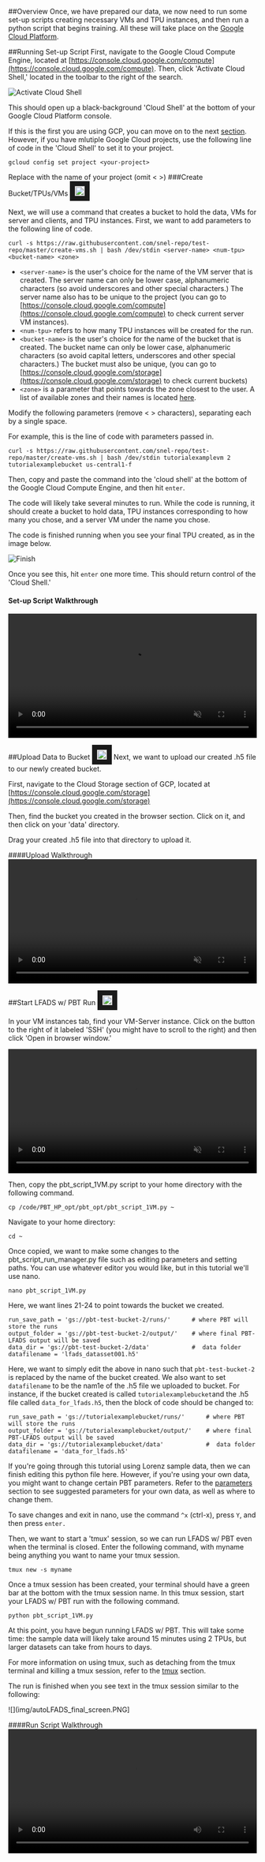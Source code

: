 ##Overview
Once, we have prepared our data, we now need to run some set-up scripts creating necessary VMs and TPU instances, and then run a python script that begins training. All these will take place on the [Google Cloud Platform](https://console.cloud.google.com).

##Running Set-up Script
First, navigate to the Google Cloud Compute Engine, located at [https://console.cloud.google.com/compute](https://console.cloud.google.com/compute). Then, click 'Activate Cloud Shell,' located in the toolbar to the right of the search. 

![Activate Cloud Shell](img/activatecloudshell.png)

This should open up a black-background 'Cloud Shell' at the bottom of your Google Cloud Platform console. 

If this is the first you are using GCP, you can move on to the next [section](/runLFADS/#create-buckettpusvms).
However, if you have mlutiple Google Cloud projects, use the following line of code in the 'Cloud Shell' to set it to your project.

    gcloud config set project <your-project>

Replace <your-project> with the name of your project (omit < >)
###Create Bucket/TPUs/VMs <a href="https://cpandar.github.io/lfads-pbt/runLFADS/#set-up-script-walkthrough"><img src="../img/vidicon.png" alt="IMAGE ALT TEXT HERE" width="20" height="auto" border="10" /></a> 

Next, we will use a command that creates a bucket to hold the data, VMs for server and clients, and TPU instances. First, we want to add parameters to the following line of code.

    curl -s https://raw.githubusercontent.com/snel-repo/test-repo/master/create-vms.sh | bash /dev/stdin <server-name> <num-tpu> <bucket-name> <zone>

* ```<server-name>``` is the user's choice for the name of the VM server that is created. The server name can only be lower case, alphanumeric characters (so avoid underscores and other special characters.) The server name also has to be unique to the project (you can go to [https://console.cloud.google.com/compute](https://console.cloud.google.com/compute) to check current server VM instances).  
* ```<num-tpu>``` refers to how many TPU instances will be created for the run. 
* ```<bucket-name>``` is the user's choice for the name of the bucket that is created. The bucket name can only be lower case, alphanumeric characters (so avoid capital letters, underscores and other special characters.) The bucket must also be unique, (you can go to [https://console.cloud.google.com/storage](https://console.cloud.google.com/storage) to check current buckets)
* ```<zone>``` is a parameter that points towards the zone closest to the user. A list of available zones and their names is located [here](https://cloud.google.com/tpu/docs/regions).

Modify the following parameters (remove < > characters), separating each by a single space. 

For example, this is the line of code with parameters passed in.

    curl -s https://raw.githubusercontent.com/snel-repo/test-repo/master/create-vms.sh | bash /dev/stdin tutorialexamplevm 2 tutorialexamplebucket us-central1-f

Then, copy and paste the command into the 'cloud shell' at the bottom of the Google Cloud Compute Engine, and then hit ```enter```.

The code will likely take several minutes to run. While the code is running, it should create a bucket to hold data, TPU instances corresponding to how many you chose, and a server VM under the name you chose.

The code is finished running when you see your final TPU created, as in the image below.

![Finish](img/cloudshellfinish.png)

Once you see this, hit ```enter``` one more time. This should return control of the 'Cloud Shell.'
 
#### Set-up Script Walkthrough
<video width="100%" height="auto" controls muted loop>
  <source src="../media/setupscriptgyfupdate.mp4" type="video/mp4">
</video>

##Upload Data to Bucket <a href="https://cpandar.github.io/lfads-pbt/runLFADS/#upload-walkthrough"><img src="../img/vidicon.png" alt="IMAGE ALT TEXT HERE" width="20" height="auto" border="10" /></a>
Next, we want to upload our created .h5 file to our newly created bucket.

First, navigate to the Cloud Storage section of GCP, located at [https://console.cloud.google.com/storage](https://console.cloud.google.com/storage)

Then, find the bucket you created in the browser section. Click on it, and then click on your 'data' directory.

Drag your created .h5 file into that directory to upload it. 

####Upload Walkthrough
<video width="100%" height="auto" controls muted autoplay loop>
  <source src="../media/uploaddatetobucketupdate.mp4" type="video/mp4">
</video>

##Start LFADS w/ PBT Run <a href="https://cpandar.github.io/lfads-pbt/runLFADS/#run-script-walkthrough"><img src="../img/vidicon.png" alt="IMAGE ALT TEXT HERE" width="20" height="auto" border="10" /></a>
 
In your VM instances tab, find your VM-Server instance. Click on the button to the right of it labeled 'SSH' (you might have to scroll to the right) and then click 'Open in browser window.' 

<video width="100%" height="auto" controls muted autoplay loop>
  <source src="../media/browserwindowupdate.mp4" type="video/mp4">
</video>

Then, copy the pbt_script_1VM.py script to your home directory with the following command.

    cp /code/PBT_HP_opt/pbt_opt/pbt_script_1VM.py ~

Navigate to your home directory:

    cd ~

Once copied, we want to make some changes to the pbt_script_run_manager.py file such as editing parameters and setting paths. You can use whatever editor you would like, but in this tutorial we'll use nano.  

    nano pbt_script_1VM.py 

Here, we want lines 21-24 to point towards the bucket we created.

    run_save_path = 'gs://pbt-test-bucket-2/runs/'      # where PBT will store the runs
    output_folder = 'gs://pbt-test-bucket-2/output/'    # where final PBT-LFADS output will be saved
    data_dir = 'gs://pbt-test-bucket-2/data'            #  data folder
    datafilename = 'lfads_datasset001.h5'

Here, we want to simply edit the above in nano such that ```pbt-test-bucket-2``` is replaced by the name of the bucket created. We also want to set ```datafilename``` to be the nam1e of the .h5 file we uploaded to bucket. For instance, if the bucket created is called ```tutorialexamplebucket```and the .h5 file called ```data_for_lfads.h5```, then the block of code should be changed to:

    run_save_path = 'gs://tutorialexamplebucket/runs/'      # where PBT will store the runs
    output_folder = 'gs://tutorialexamplebucket/output/'    # where final PBT-LFADS output will be saved
    data_dir = 'gs://tutorialexamplebucket/data'            #  data folder    
    datafilename = 'data_for_lfads.h5'

If you're going through this tutorial using Lorenz sample data, then we can finish editing this python file here. However, if you're using your own data, you might want to change certain PBT parameters. Refer to the [parameters](parameters) section to see suggested parameters for your own data, as well as where to change them.

To save changes and exit in nano, use the command ```^x``` (ctrl-x), press ```Y```, and then press ```enter.```

Then, we want to start a 'tmux' session, so we can run LFADS w/ PBT even when the terminal is closed. Enter the following command, with myname being anything you want to name your tmux session.

```tmux new -s myname```

Once a tmux session has been created, your terminal should have a green bar at the bottom with the tmux session name. In this tmux session, start your LFADS w/ PBT run with the following command.

    python pbt_script_1VM.py

At this point, you have begun running LFADS w/ PBT. This will take some time: the sample data will likely take around 15 minutes using 2 TPUs, but larger datasets can take from hours to days. 

For more information on using tmux, such as detaching from the tmux terminal and killing a tmux session, refer to the [tmux](tmux/#tmux) section. 

The run is finished when you see text in the tmux session similar to the following:

![](img/autoLFADS_final_screen.PNG]

####Run Script Walkthrough
<video width="100%" height="auto" controls loop>
  <source src="../media/runscriptgyf.mp4" type="video/mp4">
</video>
